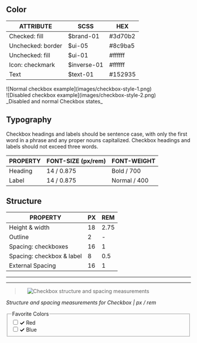 ## Color

| ATTRIBUTE             | SCSS        | HEX         |
|-------------------|-------------|-------------|
| Checked: fill     | $brand-01  | #3d70b2     |
| Unchecked: border | $ui-05     | #8c9ba5     |
| Unchecked: fill   | $ui-01     | #ffffff     |
| Icon: checkmark   | $inverse-01 | #ffffff     |
| Text              | $text-01    | #152935     |

<div data-insert-component="ImageGrid">
  <div>
    ![Normal checkbox example](images/checkbox-style-1.png)
  </div>
  <div>
    ![Disabled checkbox example](images/checkbox-style-2.png)
  </div>
</div>
_Disabled and normal Checkbox states_

## Typography

Checkbox headings and labels should be sentence case, with only the first word in a phrase and any proper nouns capitalized. Checkbox headings and labels should not exceed three words.

| PROPERTY   | FONT-SIZE (px/rem)     | FONT-WEIGHT  |
|------------|-----------------|--------------|
| Heading    | 14 / 0.875 | Bold / 700   |
| Label      | 14 / 0.875 | Normal / 400 |

## Structure

| PROPERTY             | PX | REM  |
|----------------------|----|------|
| Height & width       | 18 | 2.75 |
| Outline              | 2  | -    |
| Spacing: checkboxes  | 16 | 1    |
| Spacing: checkbox & label | 8  | 0.5  |
| External Spacing     | 16 | 1    |

---
***
> 
![Checkbox structure and spacing measurements](images/checkbox-style-3.png)

_Structure and spacing measurements for Checkbox | px / rem_

<div data-insert-component="InteractiveSpec">
  <fieldset class="bx--fieldset">
    <legend class="bx--label">Favorite Colors</legend>
    <!-- input + label -->
    <div class="bx--form-item bx--checkbox-wrapper">
      <input id="bx--checkbox-red" class="bx--checkbox" type="checkbox" value="red" name="checkbox">
      <label for="bx--checkbox-red" class="bx--checkbox-label">
        <span class="bx--checkbox-appearance">
          <svg class="bx--checkbox-checkmark" width="12" height="9" viewBox="0 0 12 9" fill-rule="evenodd">
            <path d="M4.1 6.1L1.4 3.4 0 4.9 4.1 9l7.6-7.6L10.3 0z"></path>
          </svg>
        </span>
        Red
      </label>
    </div>
    <!-- label > input -->
    <div class="bx--form-item bx--checkbox-wrapper">
      <label for="bx--checkbox-blue" class="bx--checkbox-label">
        <input id="bx--checkbox-blue" class="bx--checkbox" type="checkbox" value="yellow" name="checkbox">
        <span class="bx--checkbox-appearance">
          <svg class="bx--checkbox-checkmark" width="12" height="9" viewBox="0 0 12 9" fill-rule="evenodd">
            <path d="M4.1 6.1L1.4 3.4 0 4.9 4.1 9l7.6-7.6L10.3 0z"></path>
          </svg>
        </span>
        <span class="bx--checkbox-label-text">Blue</span>
      </label>
    </div>
  </fieldset>
</div>
